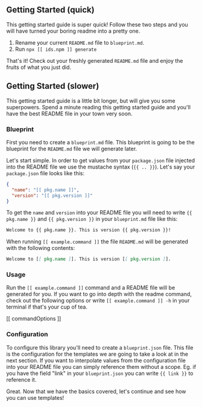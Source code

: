 ## Getting Started (quick)

This getting started guide is super quick! Follow these two steps and you will have turned your boring readme into a pretty one.

1. Rename your current `README.md` file to `blueprint.md`.
2. Run `npx [[ ids.npm ]] generate`

That's it! Check out your freshly generated `README.md` file and enjoy the fruits of what you just did.

## Getting Started (slower)

This getting started guide is a little bit longer, but will give you some superpowers. Spend a minute reading this getting started guide and you'll have the best README file in your town very soon.

### Blueprint

First you need to create a `blueprint.md` file. This blueprint is going to be the blueprint for the `README.md` file we will generate later.

Let's start simple. In order to get values from your `package.json` file injected into the README file we use the mustache syntax (`{{ .. }}`). Let's say your `package.json` file looks like this:

```json
{
  "name": "[[ pkg.name ]]",
  "version": "[[ pkg.version ]]"
}
```

To get the `name` and `version` into your README file you will need to write `{{ pkg.name }}` and `{{ pkg.version }}` in your `blueprint.md` file like this:

```markdown
Welcome to {{ pkg.name }}. This is version {{ pkg.version }}!
```

When running `[[ example.command ]]` the file `README.md` will be generated with the following contents:

```markdown
Welcome to [[ pkg.name ]]. This is version [[ pkg.version ]].
```

### Usage

Run the `[[ example.command ]]` command and a README file will be generated for you. If you want to go into depth with the readme command, check out the following options or write `[[ example.command ]] -h` in your terminal if that's your cup of tea.

[[ commandOptions ]]

### Configuration

To configure this library you'll need to create a `blueprint.json` file. This file is the configuration for the templates we are going to take a look at in the next section. If you want to interpolate values from the configuration file into your README file you can simply reference them without a scope. Eg. if you have the field "link" in your `blueprint.json` you can write `{{ link }}` to reference it.

Great. Now that we have the basics covered, let's continue and see how you can use templates!
